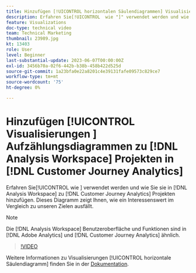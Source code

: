 ```yaml
---
title: Hinzufügen [!UICONTROL horizontalen Säulendiagrammen] Visualisierungen zu  [!DNL Analysis Workspace]  Projekten
description: Erfahren Sie[!UICONTROL  wie "]" verwendet werden und wie Sie sie zu  [!DNL Analysis Workspace]  in  [!DNL Customer Journey Analytics].
feature: Visualizations
doc-type: technical video
team: Technical Marketing
thumbnail: 23989.jpg
kt: 13403
role: User
level: Beginner
last-substantial-update: 2023-06-07T00:00:00Z
exl-id: 3456b70a-02f6-442b-b38b-458b422d525d
source-git-commit: 1a23bfa0e22a8201c4e39131fafe09573c829ce7
workflow-type: tm+mt
source-wordcount: '75'
ht-degree: 0%

---
```


# Hinzufügen [!UICONTROL  Visualisierungen ] Aufzählungsdiagrammen zu [!DNL Analysis Workspace] Projekten in [!DNL Customer Journey Analytics]

Erfahren Sie[!UICONTROL  wie ] verwendet werden und wie Sie sie in [!DNL Analysis Workspace] zu [!DNL Customer Journey Analytics] Projekten hinzufügen. Dieses Diagramm zeigt Ihnen, wie ein Interessenswert im Vergleich zu unseren Zielen ausfällt.

>[!NOTE]
>
>Die [!DNL Analysis Workspace] Benutzeroberfläche und Funktionen sind in [!DNL Adobe Analytics] und [!DNL Customer Journey Analytics] ähnlich.

>[!VIDEO](https://video.tv.adobe.com/v/23989/?quality=12&learn=on)

Weitere Informationen zu Visualisierungen [!UICONTROL horizontale Säulendiagramm] finden Sie in der [Dokumentation](https://experienceleague.adobe.com/docs/analytics-platform/using/cja-workspace/visualizations/bullet-graph.html).
